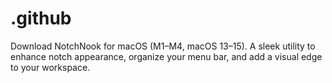 # .github
Download NotchNook for macOS (M1–M4, macOS 13–15). A sleek utility to enhance notch appearance, organize your menu bar, and add a visual edge to your workspace.
